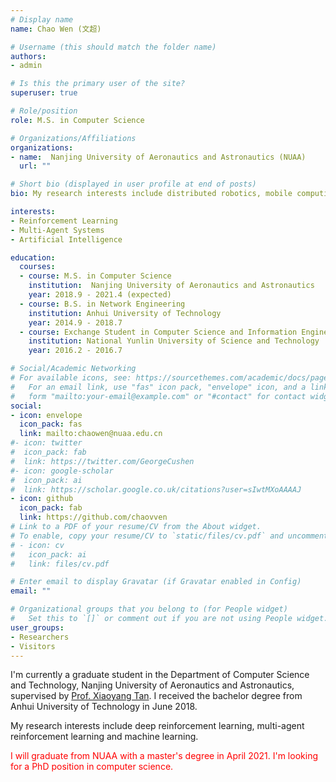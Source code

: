 ```yaml
---
# Display name
name: Chao Wen (文超)

# Username (this should match the folder name)
authors:
- admin

# Is this the primary user of the site?
superuser: true

# Role/position
role: M.S. in Computer Science

# Organizations/Affiliations
organizations:
- name:  Nanjing University of Aeronautics and Astronautics (NUAA)
  url: ""

# Short bio (displayed in user profile at end of posts)
bio: My research interests include distributed robotics, mobile computing and programmable matter.

interests:
- Reinforcement Learning
- Multi-Agent Systems
- Artificial Intelligence

education:
  courses:
  - course: M.S. in Computer Science
    institution:  Nanjing University of Aeronautics and Astronautics
    year: 2018.9 - 2021.4 (expected)
  - course: B.S. in Network Engineering
    institution: Anhui University of Technology
    year: 2014.9 - 2018.7
  - course: Exchange Student in Computer Science and Information Engineering
    institution: National Yunlin University of Science and Technology
    year: 2016.2 - 2016.7

# Social/Academic Networking
# For available icons, see: https://sourcethemes.com/academic/docs/page-builder/#icons
#   For an email link, use "fas" icon pack, "envelope" icon, and a link in the
#   form "mailto:your-email@example.com" or "#contact" for contact widget.
social:
- icon: envelope
  icon_pack: fas
  link: mailto:chaowen@nuaa.edu.cn
#- icon: twitter
#  icon_pack: fab
#  link: https://twitter.com/GeorgeCushen
#- icon: google-scholar
#  icon_pack: ai
#  link: https://scholar.google.co.uk/citations?user=sIwtMXoAAAAJ
- icon: github
  icon_pack: fab
  link: https://github.com/chaovven
# Link to a PDF of your resume/CV from the About widget.
# To enable, copy your resume/CV to `static/files/cv.pdf` and uncomment the lines below.
# - icon: cv
#   icon_pack: ai
#   link: files/cv.pdf

# Enter email to display Gravatar (if Gravatar enabled in Config)
email: ""

# Organizational groups that you belong to (for People widget)
#   Set this to `[]` or comment out if you are not using People widget.
user_groups:
- Researchers
- Visitors
---
```


I'm currently a graduate student in the Department of Computer Science and Technology, Nanjing University of Aeronautics and Astronautics, supervised by [Prof. Xiaoyang Tan](https://scholar.google.com/citations?user=rHMtSOYAAAAJ&hl=en). I received the bachelor degree from Anhui University of Technology in June 2018.

My research interests include deep reinforcement learning, multi-agent reinforcement learning and machine learning.

<span style="color:red">I will graduate from NUAA with a master's degree in April 2021. I'm looking for a PhD position in computer science. </span>



